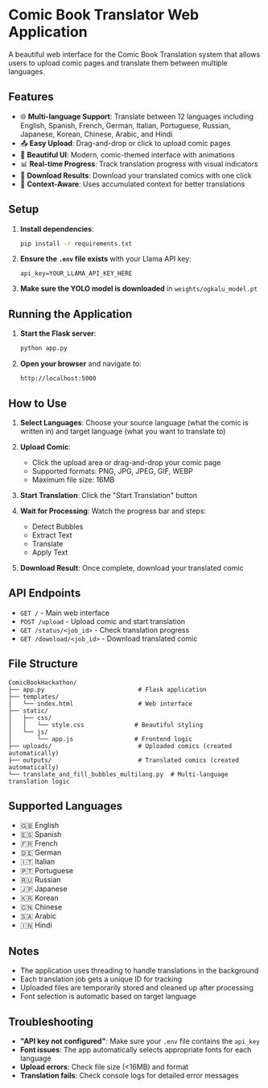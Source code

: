 # Comic Book Translator Web Application

A beautiful web interface for the Comic Book Translation system that allows users to upload comic pages and translate them between multiple languages.

## Features

- 🌐 **Multi-language Support**: Translate between 12 languages including English, Spanish, French, German, Italian, Portuguese, Russian, Japanese, Korean, Chinese, Arabic, and Hindi
- 📤 **Easy Upload**: Drag-and-drop or click to upload comic pages
- 🎨 **Beautiful UI**: Modern, comic-themed interface with animations
- 📊 **Real-time Progress**: Track translation progress with visual indicators
- 💾 **Download Results**: Download your translated comics with one click
- 🔄 **Context-Aware**: Uses accumulated context for better translations

## Setup

1. **Install dependencies**:
   ```bash
   pip install -r requirements.txt
   ```

2. **Ensure the `.env` file exists** with your Llama API key:
   ```
   api_key=YOUR_LLAMA_API_KEY_HERE
   ```

3. **Make sure the YOLO model is downloaded** in `weights/ogkalu_model.pt`

## Running the Application

1. **Start the Flask server**:
   ```bash
   python app.py
   ```

2. **Open your browser** and navigate to:
   ```
   http://localhost:5000
   ```

## How to Use

1. **Select Languages**: Choose your source language (what the comic is written in) and target language (what you want to translate to)

2. **Upload Comic**: 
   - Click the upload area or drag-and-drop your comic page
   - Supported formats: PNG, JPG, JPEG, GIF, WEBP
   - Maximum file size: 16MB

3. **Start Translation**: Click the "Start Translation" button

4. **Wait for Processing**: Watch the progress bar and steps:
   - Detect Bubbles
   - Extract Text
   - Translate
   - Apply Text

5. **Download Result**: Once complete, download your translated comic

## API Endpoints

- `GET /` - Main web interface
- `POST /upload` - Upload comic and start translation
- `GET /status/<job_id>` - Check translation progress
- `GET /download/<job_id>` - Download translated comic

## File Structure

```
ComicBookHackathon/
├── app.py                          # Flask application
├── templates/
│   └── index.html                  # Web interface
├── static/
│   ├── css/
│   │   └── style.css              # Beautiful styling
│   └── js/
│       └── app.js                 # Frontend logic
├── uploads/                        # Uploaded comics (created automatically)
├── outputs/                        # Translated comics (created automatically)
└── translate_and_fill_bubbles_multilang.py  # Multi-language translation logic
```

## Supported Languages

- 🇬🇧 English
- 🇪🇸 Spanish
- 🇫🇷 French
- 🇩🇪 German
- 🇮🇹 Italian
- 🇵🇹 Portuguese
- 🇷🇺 Russian
- 🇯🇵 Japanese
- 🇰🇷 Korean
- 🇨🇳 Chinese
- 🇸🇦 Arabic
- 🇮🇳 Hindi

## Notes

- The application uses threading to handle translations in the background
- Each translation job gets a unique ID for tracking
- Uploaded files are temporarily stored and cleaned up after processing
- Font selection is automatic based on target language

## Troubleshooting

- **"API key not configured"**: Make sure your `.env` file contains the `api_key`
- **Font issues**: The app automatically selects appropriate fonts for each language
- **Upload errors**: Check file size (<16MB) and format
- **Translation fails**: Check console logs for detailed error messages 